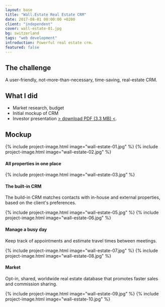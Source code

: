 ```yaml
---
layout: base
title: "Wall.Estate Real Estate CRM"
date: 2017-08-01 00:00:00 +0200
client: "independent"
cover: wall-estate-01.jpg
bg: switzerland
tags: "web development"
introduction: Powerful real estate crm.
featured: false
---
```


## The challenge

A user-friendly, not-more-than-necessary, time-saving, real-estate CRM.

## What I did

- Market research, budget
- Initial mockup of CRM
- Investor presentation [> download PDF (3.3 MB) <](/assets/files/wall-estate-investor-presentation.pdf).

## Mockup

{% include project-image.html image="wall-estate-01.jpg" %}
{% include project-image.html image="wall-estate-02.jpg" %}

#### All properties in one place

{% include project-image.html image="wall-estate-03.jpg" %}

#### The built-in CRM

The build-in CRM matches contacts with in-house and external properties, based on the client's preferences.

{% include project-image.html image="wall-estate-05.jpg" %}
{% include project-image.html image="wall-estate-06.jpg" %}

#### Manage a busy day

Keep track of appointments and estimate travel times between meetings.

{% include project-image.html image="wall-estate-07.jpg" %}
{% include project-image.html image="wall-estate-08.jpg" %}

#### Market

Opt-in, shared, worldwide real estate database that promotes faster sales and commission sharing.

{% include project-image.html image="wall-estate-09.jpg" %}
{% include project-image.html image="wall-estate-10.jpg" %}
